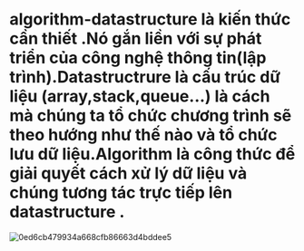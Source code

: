 # algorithm-datastructure là kiến thức cần thiết .Nó gắn liền với sự phát triển của công nghệ thông tin(lập trình).Datastructrure là cấu trúc dữ liệu (array,stack,queue...) là cách mà chúng ta tổ chức chương trình sẽ theo hướng như thế nào và tổ chức lưu dữ liệu.Algorithm là công thức để giải quyết cách xử lý dữ liệu và chúng tương tác trực tiếp lên datastructure .
![0ed6cb479934a668cfb86663d4bddee5](https://user-images.githubusercontent.com/89003971/131108256-7abe2c1b-dbaa-4949-acfc-274b4a6459c4.png)
